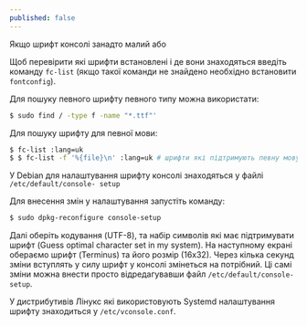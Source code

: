 ```yaml
---
published: false
---
```

Якщо шрифт консолі занадто малий або 

Щоб перевірити які шрифти встановлені і де вони знаходяться введіть команду `fc-list` (якщо такої команди не знайдено необхідно встановити `fontconfig`).

Для пошуку певного шрифту певного типу можна використати: 
```bash
$ sudo find / -type f -name "*.ttf"'
```

Для пошуку шрифту для певної мови:
```bash
$ fc-list :lang=uk
$ $ fc-list -f '%{file}\n' :lang=uk # шрифти які підтримують певну мову
```

У Debian для налаштування шрифту консолі знаходяться у файлі `/etc/default/console- setup`

Для внесення змін у налаштування запустіть команду:
```bash
$ sudo dpkg-reconfigure console-setup
```
Далі оберіть кодування (UTF-8), та набір символів які має підтримувати шрифт (Guess optimal character set in my system). На наступному екрані обераємо шрифт (Terminus) та його розмір (16х32). Через кілька секунд зміни вступлять у силу шрифт у консолі змінеться на потрібний. Ці самі зміни можна внести просто відредагувавши файл `/etc/default/console-setup`. 

У дистрибутивів Лінукс які використовують Systemd налаштування шрифту знаходиться у `/etc/vconsole.conf`.
